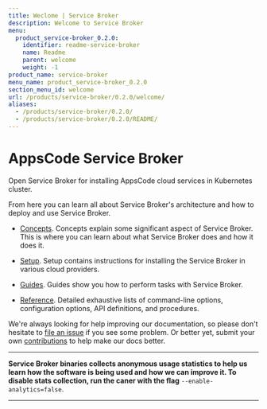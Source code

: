 ```yaml
---
title: Weclome | Service Broker
description: Welcome to Service Broker
menu:
  product_service-broker_0.2.0:
    identifier: readme-service-broker
    name: Readme
    parent: welcome
    weight: -1
product_name: service-broker
menu_name: product_service-broker_0.2.0
section_menu_id: welcome
url: /products/service-broker/0.2.0/welcome/
aliases:
  - /products/service-broker/0.2.0/
  - /products/service-broker/0.2.0/README/
---
```


# AppsCode Service Broker
Open Service Broker for installing AppsCode cloud services in Kubernetes cluster.

From here you can learn all about Service Broker's architecture and how to deploy and use Service Broker.

- [Concepts](/products/service-broker/0.2.0/concepts/). Concepts explain some significant aspect of Service Broker. This is where you can learn about what Service Broker does and how it does it.

- [Setup](/products/service-broker/0.2.0/setup/). Setup contains instructions for installing
  the Service Broker in various cloud providers.

- [Guides](/products/service-broker/0.2.0/guides/). Guides show you how to perform tasks with Service Broker.

- [Reference](/products/service-broker/0.2.0/reference/). Detailed exhaustive lists of
command-line options, configuration options, API definitions, and procedures.

We're always looking for help improving our documentation, so please don't hesitate to [file an issue](https://github.com/appscode/service-broker/issues/new) if you see some problem. Or better yet, submit your own [contributions](/products/service-broker/0.2.0/CONTRIBUTING) to help
make our docs better.

---

**Service Broker binaries collects anonymous usage statistics to help us learn how the software is being used and how we can improve it. To disable stats collection, run the caner with the flag** `--enable-analytics=false`.

---
